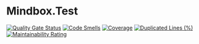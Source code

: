 # Mindbox.Test
[![Quality Gate Status](https://sonarcloud.io/api/project_badges/measure?project=sasinandrei_Mindbox.Test&metric=alert_status)](https://sonarcloud.io/dashboard?id=sasinandrei_Mindbox.Test)
[![Code Smells](https://sonarcloud.io/api/project_badges/measure?project=sasinandrei_Mindbox.Test&metric=code_smells)](https://sonarcloud.io/dashboard?id=sasinandrei_Mindbox.Test)
[![Coverage](https://sonarcloud.io/api/project_badges/measure?project=sasinandrei_Mindbox.Test&metric=coverage)](https://sonarcloud.io/dashboard?id=sasinandrei_Mindbox.Test)
[![Duplicated Lines (%)](https://sonarcloud.io/api/project_badges/measure?project=sasinandrei_Mindbox.Test&metric=duplicated_lines_density)](https://sonarcloud.io/dashboard?id=sasinandrei_Mindbox.Test)
[![Maintainability Rating](https://sonarcloud.io/api/project_badges/measure?project=sasinandrei_Mindbox.Test&metric=sqale_rating)](https://sonarcloud.io/dashboard?id=sasinandrei_Mindbox.Test)
